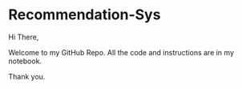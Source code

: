 # Recommendation-Sys

Hi There, 

Welcome to my GitHub Repo. All the code and instructions are in my notebook.

Thank you.
